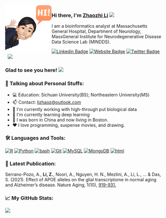 <img align="left" width="150" height="150" margin-right="100" alt="zhaozhili" src="images/hi.png"/>

### Hi there, I'm <a href="https://gkassym.netlify.app" target="_blank">Zhaozhi Li</a> <img src="https://media.giphy.com/media/hvRJCLFzcasrR4ia7z/giphy.gif" width="25px">

I am a bioinformatics analyst at Massachusetts General Hospital, Department of Neurology, MassGeneral Institute for Neurodegenerative Disease Data Science Lab (MINDDS).

[![Linkedin Badge](https://img.shields.io/badge/-LinkedIn-0e76a8?style=flat-square&logo=Linkedin&logoColor=white)](https://www.linkedin.com/in/zhaozhi-li-10749a14a/)
[![Website Badge](https://img.shields.io/badge/Website-3b5998?style=flat-square&logo=google-chrome&logoColor=white)](https://www.linkedin.com/in/zhaozhi-li-10749a14a/)
[![Twitter Badge](https://img.shields.io/badge/-Twitter-00acee?style=flat-square&logo=Twitter&logoColor=white)](https://twitter.com/jerry_zhaozhi)
&nbsp; ![](https://visitor-badge.glitch.me/badge?page_id=zhaozhili)


### Glad to see you here! <img src="https://c.tenor.com/3_mXIoBPNhoAAAAi/party-parrot.gif" width="25px">


### 🌱 Talking about Personal Stuffs:

- 💻 Education: Sichuan University(BS); Northeastern University(MS)
- 📫 Contact: lizhaoz@outlook.com
- 👾 I'm currently working with high-through put biological data
- 🚀 I'm currently learning deep learning
- 💬 I was born in China and now living in Boston.
- ❤️ I love programming, suspense movies, and drawing. 


### 🛠 Languages and Tools:

[![R](https://img.shields.io/badge/R-276DC3?style=flat-square&logo=r&logoColor=ffffff)](https://www.r-project.org)
[![Python](https://img.shields.io/badge/-Python-3776AB?style=flat-square&logo=python&logoColor=ffffff)](https://www.python.org/)
[![bash](https://img.shields.io/badge/Shell_Script-121011?style=flat-square&logo=gnu-bash&logoColor=ffffff)]()
[![Git](https://img.shields.io/badge/-Git-%23F05032?style=flat-square&logo=git&logoColor=%23ffffff)](https://git-scm.com/)
[![MySQL](https://img.shields.io/badge/-MySQL-4479A1?style=flat-square&logo=MySQL&logoColor=ffffff)](https://www.mysql.com/)
[![MongoDB](https://img.shields.io/badge/-MongoDB-47A248?style=flat-square&logo=MongoDB&logoColor=ffffff)](https://www.mongodb.com/)
[![html](https://img.shields.io/badge/HTML-239120?style=flat-square&logo=html5&logoColor=ffffff)]()


### 📝 Latest Publication:

Serrano-Pozo, A., **Li, Z.**, Noori, A., Nguyen, H. N., Mezlini, A., Li, L., ... & Das, S. (2021). Effect of APOE alleles on the glial transcriptome in normal aging and Alzheimer’s disease. Nature Aging, 1(10), <a href="https://www.researchgate.net/publication/355183269_Effect_of_APOE_alleles_on_the_glial_transcriptome_in_normal_aging_and_Alzheimer's_disease">919-931.</a>


### 📈 My GitHub Stats:

<p>
  <img height="100em" src="https://github-readme-stats.vercel.app/api/top-langs/?username=lizhaozhi&show_icons=true&hide_border=true&layout=compact&langs_count=8&count-private=true"/>
</p>
